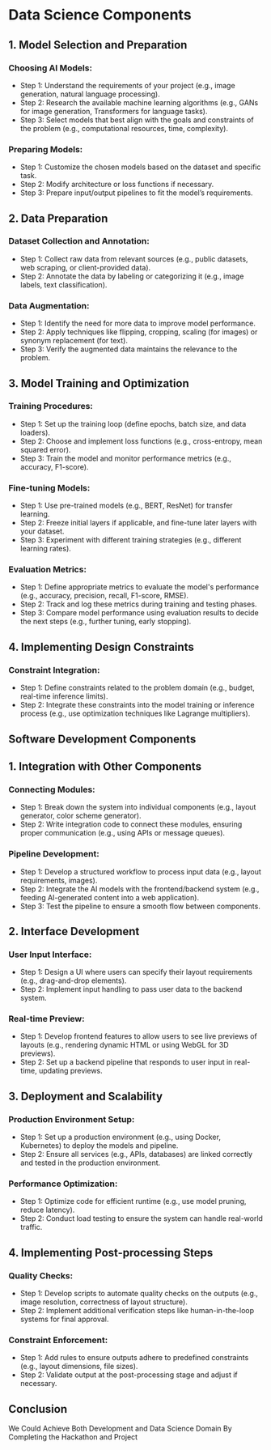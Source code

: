 # Data Science Components
## 1. Model Selection and Preparation
### Choosing AI Models:

- Step 1: Understand the requirements of your project (e.g., image generation, natural language processing).
- Step 2: Research the available machine learning algorithms (e.g., GANs for image generation, Transformers for language tasks).
- Step 3: Select models that best align with the goals and constraints of the problem (e.g., computational resources, time, complexity).

### Preparing Models:

- Step 1: Customize the chosen models based on the dataset and specific task.
- Step 2: Modify architecture or loss functions if necessary.
- Step 3: Prepare input/output pipelines to fit the model’s requirements.

## 2. Data Preparation

### Dataset Collection and Annotation:
- Step 1: Collect raw data from relevant sources (e.g., public datasets, web scraping, or client-provided data).
- Step 2: Annotate the data by labeling or categorizing it (e.g., image labels, text classification).

### Data Augmentation:
- Step 1: Identify the need for more data to improve model performance.
- Step 2: Apply techniques like flipping, cropping, scaling (for images) or synonym replacement (for text).
- Step 3: Verify the augmented data maintains the relevance to the problem.

## 3. Model Training and Optimization

### Training Procedures:
- Step 1: Set up the training loop (define epochs, batch size, and data loaders).
- Step 2: Choose and implement loss functions (e.g., cross-entropy, mean squared error).
- Step 3: Train the model and monitor performance metrics (e.g., accuracy, F1-score).

### Fine-tuning Models:

- Step 1: Use pre-trained models (e.g., BERT, ResNet) for transfer learning.
- Step 2: Freeze initial layers if applicable, and fine-tune later layers with your dataset.
- Step 3: Experiment with different training strategies (e.g., different learning rates).

### Evaluation Metrics:
- Step 1: Define appropriate metrics to evaluate the model's performance (e.g., accuracy, precision, recall, F1-score, RMSE).
- Step 2: Track and log these metrics during training and testing phases.
- Step 3: Compare model performance using evaluation results to decide the next steps (e.g., further tuning, early stopping).

## 4. Implementing Design Constraints

### Constraint Integration:
- Step 1: Define constraints related to the problem domain (e.g., budget, real-time inference limits).
- Step 2: Integrate these constraints into the model training or inference process (e.g., use optimization techniques like Lagrange multipliers).

## Software Development Components

## 1. Integration with Other Components

### Connecting Modules:
- Step 1: Break down the system into individual components (e.g., layout generator, color scheme generator).
- Step 2: Write integration code to connect these modules, ensuring proper communication (e.g., using APIs or message queues).

### Pipeline Development:
- Step 1: Develop a structured workflow to process input data (e.g., layout requirements, images).
- Step 2: Integrate the AI models with the frontend/backend system (e.g., feeding AI-generated content into a web application).
- Step 3: Test the pipeline to ensure a smooth flow between components.

## 2. Interface Development

### User Input Interface:
- Step 1: Design a UI where users can specify their layout requirements (e.g., drag-and-drop elements).
- Step 2: Implement input handling to pass user data to the backend system.

### Real-time Preview:
- Step 1: Develop frontend features to allow users to see live previews of layouts (e.g., rendering dynamic HTML or using WebGL for 3D previews).
- Step 2: Set up a backend pipeline that responds to user input in real-time, updating previews.

## 3. Deployment and Scalability

### Production Environment Setup:
- Step 1: Set up a production environment (e.g., using Docker, Kubernetes) to deploy the models and pipeline.
- Step 2: Ensure all services (e.g., APIs, databases) are linked correctly and tested in the production environment.

### Performance Optimization:
- Step 1: Optimize code for efficient runtime (e.g., use model pruning, reduce latency).
- Step 2: Conduct load testing to ensure the system can handle real-world traffic.

## 4. Implementing Post-processing Steps

### Quality Checks:
- Step 1: Develop scripts to automate quality checks on the outputs (e.g., image resolution, correctness of layout structure).
- Step 2: Implement additional verification steps like human-in-the-loop systems for final approval.

### Constraint Enforcement:
- Step 1: Add rules to ensure outputs adhere to predefined constraints (e.g., layout dimensions, file sizes).
- Step 2: Validate output at the post-processing stage and adjust if necessary.

## Conclusion
We Could Achieve Both Development and Data Science Domain By Completing the Hackathon and Project

